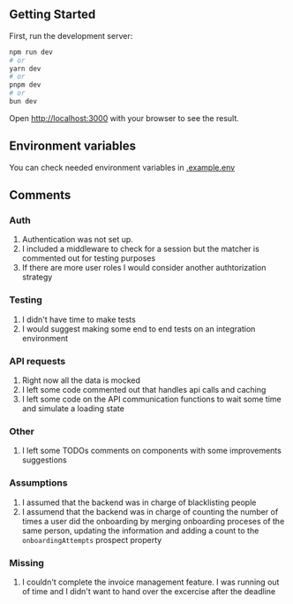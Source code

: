 ## Getting Started

First, run the development server:

```bash
npm run dev
# or
yarn dev
# or
pnpm dev
# or
bun dev
```

Open [http://localhost:3000](http://localhost:3000) with your browser to see the result.

## Environment variables
You can check needed environment variables in [.example.env](.example.env)

## Comments

### Auth
1. Authentication was not set up. 
2. I included a middleware to check for a session but the matcher is commented out for testing purposes
3. If there are more user roles I would consider another authtorization strategy

### Testing
1. I didn't have time to make tests
2. I would suggest making some end to end tests on an integration environment

### API requests
1. Right now all the data is mocked
2. I left some code commented out that handles api calls and caching
3. I left some code on the API communication functions to wait some time and simulate a loading state

### Other
1. I left some TODOs comments on components with some improvements suggestions

### Assumptions
1. I assumed that the backend was in charge of blacklisting people
2. I assumend that the backend was in charge of counting the number of times a user did the onboarding by merging onboarding proceses of the same person, updating the information and adding a count to the  `onboardingAttempts` prospect property

### Missing
1. I couldn't complete the invoice management feature. I was running out of time and I didn't want to hand over the excercise after the deadline

